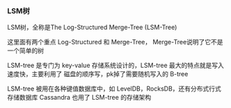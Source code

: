 ### LSM树

LSM树，全称是The Log-Structured Merge-Tree (LSM-Tree)

这里面有两个重点 Log-Structured 和 Merge-Tree， Merge-Tree说明了它不是一个简单的树

LSM-tree 是专门为 key-value 存储系统设计的，LSM-tree 最大的特点就是写入速度快，主要利用了
磁盘的顺序写，pk掉了需要随机写入的 B-tree

LSM-tree 被用在各种键值数据库中，如 LevelDB，RocksDB，还有分布式行式存储数据库 Cassandra
也用了 LSM-tree 的存储架构

